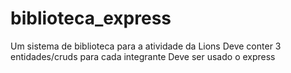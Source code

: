 # biblioteca_express
Um sistema de biblioteca para a atividade da Lions
Deve conter 3 entidades/cruds para cada integrante
Deve ser usado o express

